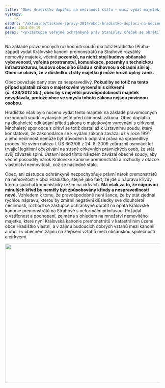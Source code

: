 ```yaml
---
title: "Obec Hradištko doplácí na nečinnost státu – musí vydat majetek, který by podle zákona vydávat nemusela"
vystupy:
  - tz
oldUrl: "/aktualne/tiskove-zpravy-2014/obec-hradistko-doplaci-na-necinnost-statu-musi-vydat-majetek-ktery-by-podle-zakona-vyd"
date: 2014-06-19
perex: "<p>Zástupce veřejné ochránkyně práv Stanislav Křeček se obrátil na Královskou kanonii premonstrátů s přímluvou za obec Hradištko. Ta požádala o pomoc při řešení své situace v souvislosti s církevními restitucemi.</p>"
---
```


<!-- imported from the old website -->

<p>Na základě pravomocných rozhodnutí soudů má totiž Hradištko (Praha-západ) vydat Královské kanonii premonstrátů na Strahově rozsáhlý nemovitý majetek, včetně <strong>pozemků, na nichž stojí budovy občanské vybavenosti, veřejná prostranství, komunikace, pozemky s technickou infrastrukturou, budovu obecního úřadu s knihovnou a obřadní síní aj. Obec se obává, že v důsledku ztráty majetku jí může hrozit úplný zánik.</strong> </p><p>Obec považuje daný stav za nespravedlivý. <strong>Pokud by se totiž na tento případ uplatnil zákon o majetkovém vyrovnání s církvemi (č. 428/2012 Sb.), obec by s největší pravděpodobností majetek nevydávala, protože obce ve smyslu tohoto zákona nejsou povinnou osobou.</strong> </p><p>Hradištko však bylo nuceno vydat tento majetek na základě pravomocných rozhodnutí soudů vydaných ještě před účinností zákona. Obec doplatila na dlouholeté odkládání přijetí zákona o majetkovém vyrovnání s církvemi. Mnohaletý spor obce s církví se totiž dostal až k Ústavnímu soudu, který konstatoval, že zákonodárce se k vydání zákona zavázal už v roce 1991 a jeho nečinnost nemůže být důvodem k odpírání práva na spravedlivý proces. Ve svém nálezu I. ÚS 663/06 z 24. 6. 2009 zdůraznil osmnáct let trvající legitimní očekávání na straně církevních právnických osob, že stát svůj závazek splní. Ústavní soud tímto nálezem zavázal obecné soudy, aby věcně posoudily nárok Královské kanonie premonstrátů a rozhodly v otázce vlastnictví nemovitostí, což se následně stalo. </p><p>Obec, ani zástupce ochránkyně nezpochybňuje právní nárok premonstrátů na nemovitosti v obci Hradištko, stejně jako fakt, že jde o nápravu křivdy, kterou spáchal komunistický režim na církvích. <strong>Má však za to, že nápravou minulých křivd by neměly být způsobovány křivdy a nespravedlnosti nové.</strong> Vzhledem k tomu, že pravděpodobně není šance, že by stát zjednal rychlou nápravu, kterou by zmírnil negativní důsledky své dlouholeté nečinnosti, rozhodl se zástupce ochránkyně obrátit na opata Královské kanonie premonstrátů na Strahově s neformální přímluvou. Požádal o vstřícnost a pochopení, zejména s ohledem na množství nemovitého majetku, které nyní Královská kanonie premonstrátů v katastrálním území obce Hradištko vlastní, a v zájmu budoucích dobrých vztahů mezi kanonií a obcí i v obecném zájmu na zlepšení vztahů mezi občanskou společností a církvemi.</p><p><img src="/uploads-import/uploads/RTEmagicC_hradistko.jpg.jpg" height="454" width="625" alt="" /></p>
